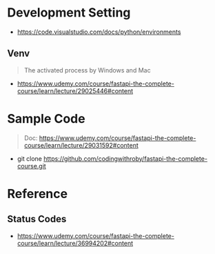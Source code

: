 # Development Setting
- https://code.visualstudio.com/docs/python/environments
## Venv
> The activated process by Windows and Mac
- https://www.udemy.com/course/fastapi-the-complete-course/learn/lecture/29025446#content

# Sample Code
> Doc: https://www.udemy.com/course/fastapi-the-complete-course/learn/lecture/29031592#content
- git clone https://github.com/codingwithroby/fastapi-the-complete-course.git

# Reference
## Status Codes
- https://www.udemy.com/course/fastapi-the-complete-course/learn/lecture/36994202#content
